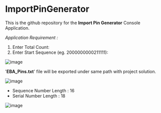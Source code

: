 # ImportPinGenerator
This is the github repository for the **Import Pin Generator** Console Application.

_Application Requirement :_
1. Enter Total Count:
2. Enter Start Sequence (eg. 2000000000211111):
   
![image](https://github.com/poemayphyu/ImportPinGenerator/assets/47621410/3d781ae2-4433-4fd8-a4b0-339d88accab6)

'**EBA_Pins.txt**' file will be exported under same path with project solution.

![image](https://github.com/poemayphyu/ImportPinGenerator/assets/47621410/317f519f-90ad-486b-a10d-85327706e733)


- Sequence Number Length : 16
- Serial Number Length : 18
  
![image](https://github.com/poemayphyu/ImportPinGenerator/assets/47621410/7d490d47-9e79-4dab-9923-f4ad99425794)

